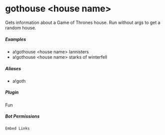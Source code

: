# gothouse &lt;house name&gt;

Gets information about a Game of Thrones house. Run without args to get a random house.
			

##### Examples

* a!gothouse &lt;house name&gt; lannisters
* a!gothouse &lt;house name&gt; starks of winterfell


##### Aliases

* a!goth


##### Plugin
Fun


##### Bot Permissions
`Embed Links`